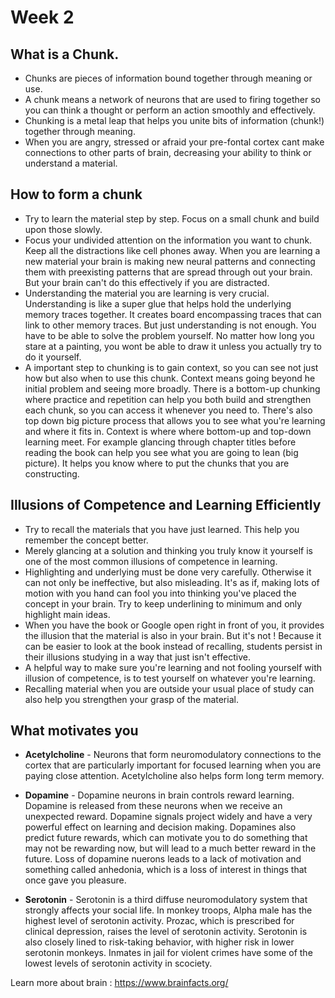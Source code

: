 # Week 2

## What is a Chunk.

- Chunks are pieces of information bound together through meaning or use.
- A chunk means a network of neurons that are used to firing together so you can think a thought or perform an action smoothly and effectively.
- Chunking is a metal leap that helps you unite bits of information (chunk!) together through meaning.
- When you are angry, stressed or afraid your pre-fontal cortex cant make connections to other parts of brain, decreasing your ability to think or understand a material.

## How to form a chunk

- Try to learn the material step by step. Focus on a small chunk and build upon those slowly.
- Focus your undivided attention on the information you want to chunk. Keep all the distractions like cell phones away. When you are learning a new material your brain is making new neural patterns and connecting them with preexisting patterns that are spread through out your brain. But your brain can't do this effectively if you are distracted.
- Understanding the material you are learning is very crucial. Understanding is like a super glue that helps hold the underlying memory traces together. It creates board encompassing traces that can link to other memory traces. But just understanding is not enough. You have to be able to solve the problem yourself. No matter how long you stare at a painting, you wont be able to draw it unless you actually try to do it yourself.
- A important step to chunking is to gain context, so you can see not just how but also when to use this chunk. Context means going beyond he initial problem and seeing more broadly. There is a bottom-up chunking where practice and repetition can help you both build and strengthen each chunk, so you can access it whenever you need to. There's also top down big picture process that allows you to see what you're learning and where it fits in. Context is where where bottom-up and top-down learning meet. For example glancing through chapter titles before reading the book can help you see what you are going to lean (big picture). It helps you know where to put the chunks that you are constructing.

## Illusions of Competence and Learning Efficiently

- Try to recall the materials that you have just learned. This help you remember the concept better.
- Merely glancing at a solution and thinking you truly know it yourself is one of the most common illusions of competence in learning.
- Highlighting and underlying must be done very carefully. Otherwise it can not only be ineffective, but also misleading. It's as if, making lots of motion with you hand can fool you into thinking you've placed the concept in your brain. Try to keep underlining to minimum and only highlight main ideas.
- When you have the book or Google open right in front of you, it provides the illusion that the material is also in your brain. But it's not ! Because it can be easier to look at the book instead of recalling, students persist in their illusions studying in a way that just isn't effective.
- A helpful way to make sure you're learning and not fooling yourself with illusion of competence, is to test yourself on whatever you're learning.
- Recalling material when you are outside your usual place of study can also help you strengthen your grasp of the material.


## What motivates you

- **Acetylcholine** - Neurons that form neuromodulatory connections to the cortex that are particularly important for focused learning when you are paying close attention. Acetylcholine also helps form long term memory. 
- **Dopamine** - Dopamine neurons in brain controls reward learning. Dopamine is released from these neurons when we receive an unexpected reward. Dopamine signals project widely and have a very powerful effect on learning and decision making. Dopamines also predict future  rewards, which can motivate  you to do something that may not be rewarding now, but will lead to a  much better reward in the future. Loss of dopamine nuerons leads to a lack of motivation and something called anhedonia, which is a loss of interest in things that once gave you pleasure.

- **Serotonin** - Serotonin is a third diffuse  neuromodulatory system that strongly affects your social life. In  monkey troops, Alpha male has the highest level of serotonin activity. Prozac, which is prescribed for clinical depression, raises the level of serotonin activity. Serotonin is also closely lined to risk-taking behavior, with higher risk in lower serotonin monkeys. Inmates in jail for violent crimes have some of the lowest levels of serotonin activity in scociety.  

Learn more about brain : https://www.brainfacts.org/